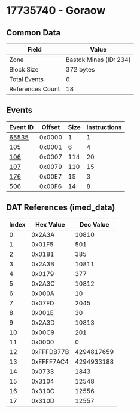 # 17735740 - Goraow

## Common Data

| Field            | Value                  |
|------------------|------------------------|
| Zone             | Bastok Mines (ID: 234) |
| Block Size       | 372 bytes              |
| Total Events     | 6                      |
| References Count | 18                     |

## Events

| Event ID            | Offset   |   Size |   Instructions |
|---------------------|----------|--------|----------------|
| [65535](./65535.md) | 0x0000   |      1 |              1 |
| [105](./105.md)     | 0x0001   |      6 |              4 |
| [106](./106.md)     | 0x0007   |    114 |             20 |
| [107](./107.md)     | 0x0079   |    110 |             15 |
| [176](./176.md)     | 0x00E7   |     15 |              3 |
| [506](./506.md)     | 0x00F6   |     14 |              8 |

## DAT References (imed_data)

|   Index | Hex Value   |   Dec Value |
|---------|-------------|-------------|
|       0 | 0x2A3A      |       10810 |
|       1 | 0x01F5      |         501 |
|       2 | 0x0181      |         385 |
|       3 | 0x2A3B      |       10811 |
|       4 | 0x0179      |         377 |
|       5 | 0x2A3C      |       10812 |
|       6 | 0x000A      |          10 |
|       7 | 0x07FD      |        2045 |
|       8 | 0x001E      |          30 |
|       9 | 0x2A3D      |       10813 |
|      10 | 0x00C9      |         201 |
|      11 | 0x0000      |           0 |
|      12 | 0xFFFDB77B  |  4294817659 |
|      13 | 0xFFFF7AC4  |  4294933188 |
|      14 | 0x0733      |        1843 |
|      15 | 0x3104      |       12548 |
|      16 | 0x310C      |       12556 |
|      17 | 0x310D      |       12557 |
